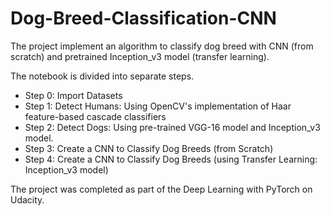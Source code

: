 # Dog-Breed-Classification-CNN
The project implement an algorithm to classify dog breed with CNN (from scratch) and pretrained Inception_v3 model (transfer learning).

The notebook is divided into separate steps.

* Step 0: Import Datasets
* Step 1: Detect Humans: Using OpenCV's implementation of Haar feature-based cascade classifiers
* Step 2: Detect Dogs: Using pre-trained VGG-16 model and Inception_v3 model.
* Step 3: Create a CNN to Classify Dog Breeds (from Scratch)
* Step 4: Create a CNN to Classify Dog Breeds (using Transfer Learning: Inception_v3 model)

The project was completed as part of the Deep Learning with PyTorch on Udacity.
